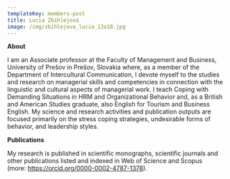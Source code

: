 ```yaml
---
templateKey: members-post
title: Lucia Zbihlejová
image: /img/zbihlejova_lucia_13x18.jpg
---
```

**A﻿bout**

I﻿ am an Associate professor at the Faculty of Management and Business, University of Prešov in Prešov, Slovakia where, as a member of the Department of Intercultural Communication, I devote myself to the studies and research on managerial skills and competencies in connection with the linguistic and cultural aspects of managerial work. I teach Coping with Demanding Situations in HRM and Organizational Behavior and, as a British and American Studies graduate, also English for Tourism and Business English. My science and research activities and publication outputs are focused primarily on the stress coping strategies, undesirable forms of behavior, and leadership styles.

**P﻿ublications**

My research is published in scientific monographs, scientific journals and other publications listed and indexed in Web of Science and Scopus (more: <https://orcid.org/0000-0002-4787-1378>).